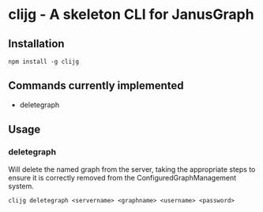 # clijg - A skeleton CLI for JanusGraph

## Installation

```shell
npm install -g clijg
```

## Commands currently implemented

* deletegraph

## Usage

### deletegraph

Will delete the named graph from the server, taking the appropriate steps to ensure it is correctly removed from the ConfiguredGraphManagement system.

```shell
clijg deletegraph <servername> <graphname> <username> <password>
```
